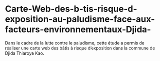 # Carte-Web-des-b-tis-risque-d-exposition-au-paludisme-face-aux-facteurs-environnementaux-Djida-
Dans le cadre de la lutte contre le paludisme, cette étude a permis de réaliser une carte web des bâtis à risque d’exposition dans la commune de Djida Thiaroye Kao. 
